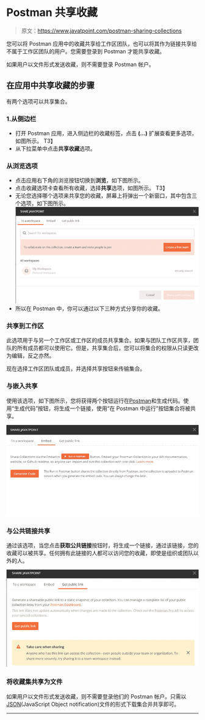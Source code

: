 # Postman 共享收藏

> 原文：<https://www.javatpoint.com/postman-sharing-collections>

您可以将 Postman 应用中的收藏共享给工作区团队，也可以将其作为链接共享给不属于工作区团队的用户。您需要登录到 Postman 才能共享收藏。

如果用户以文件形式发送收藏，则不需要登录 Postman 帐户。

## 在应用中共享收藏的步骤

有两个选项可以共享集合。

### 1.从侧边栏

*   打开 Postman 应用，进入侧边栏的收藏标签，点击 **(…)** 扩展查看更多选项，如图所示。
    T3】
*   从下拉菜单中点击**共享收藏**选项。

### 从浏览选项

*   点击应用右下角的浏览按钮切换到**浏览**，如下图所示。
*   点击收藏选项卡查看所有收藏，选择**共享**选项，如图所示。
    T3】
*   无论您选择哪个选项来共享您的收藏，屏幕上将弹出一个新窗口，其中包含三个选项，如下图所示。
    ![Sharing Collections](img/e3beefff601a1655b5ad4fc6a34dc448.png)
*   所以在 Postman 中，你可以通过以下三种方式分享你的收藏。

### 共享到工作区

此选项用于与另一个工作区或工作区的成员共享集合。如果与团队工作区共享，团队的所有成员都可以使用它。但是，共享集合后，您可以将集合的权限从只读更改为编辑，反之亦然。

现在选择工作区团队或成员，并选择共享按钮来传输集合。

### 与嵌入共享

使用该选项，如下图所示，您将获得两个按钮运行在[Postman](https://www.javatpoint.com/postman)和生成代码。使用“生成代码”按钮，将生成一个链接，使用“在 Postman 中运行”按钮集合将被共享。

![Sharing Collections](img/f66f42938779015328ac619d7f0120e1.png)

### 与公共链接共享

通过该选项，当您点击**获取公共链接**按钮时，将生成一个链接，通过该链接，您的收藏可以被共享。任何拥有此链接的人都可以访问您的收藏，即使是组织或团队以外的人。

![Sharing Collections](img/ab89abef38d77000b8b3f9afe5d871e7.png)

### 将收藏集共享为文件

如果用户以文件形式发送收藏，则不需要登录他们的 Postman 帐户。只需以[JSON](https://www.javatpoint.com/json-tutorial)(JavaScript Object notification)文件的形式下载集合并共享即可。

* * *